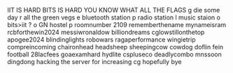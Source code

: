 IIT IS HARD
BITS IS HARD
YOU KNOW WHAT
ALL THE FLAGS g
die some day r
all the green vegs e
bluetooth station p
radio station l
music staion o
bits>iit ? o
GN hostel  p
roomnumber 2109
rememberthename
mynameisram
rcbforthewin2024
messiwronaldow
billiondreams
cglowstillonthetop
apogee2024
blindinglights
robowars
ragaperformance
wingietrip
compreincoming
chaironhead
headsheep
sheepingcow
cowdog
doflin
fein
football
28lacfees
goaexamhard
hydlite
cspluseco
deadlycombo
mnssoon
dingdong
hacking
the 
server
for
increasing
cg
hopefully
bye
